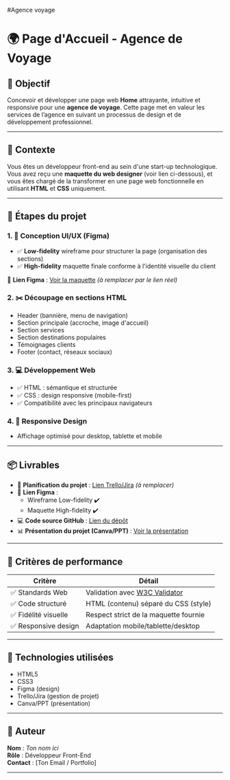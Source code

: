 #Agence voyage
# 🌍 Page d'Accueil - Agence de Voyage

## 🎯 Objectif
Concevoir et développer une page web **Home** attrayante, intuitive et responsive pour une **agence de voyage**. Cette page met en valeur les services de l’agence en suivant un processus de design et de développement professionnel.

---

## 🧠 Contexte
Vous êtes un développeur front-end au sein d'une start-up technologique. Vous avez reçu une **maquette du web designer** (voir lien ci-dessous), et vous êtes chargé de la transformer en une page web fonctionnelle en utilisant **HTML** et **CSS** uniquement.

---

## 📝 Étapes du projet

### 1. 🎨 Conception UI/UX (Figma)
- ✅ **Low-fidelity** wireframe pour structurer la page (organisation des sections)
- ✅ **High-fidelity** maquette finale conforme à l'identité visuelle du client

📎 **Lien Figma** : [Voir la maquette](#) *(à remplacer par le lien réel)*

### 2. ✂️ Découpage en sections HTML
- Header (bannière, menu de navigation)
- Section principale (accroche, image d'accueil)
- Section services
- Section destinations populaires
- Témoignages clients
- Footer (contact, réseaux sociaux)

### 3. 💻 Développement Web
- ✅ HTML : sémantique et structurée
- ✅ CSS : design responsive (mobile-first)
- ✅ Compatibilité avec les principaux navigateurs

### 4. 📱 Responsive Design
- Affichage optimisé pour desktop, tablette et mobile

---

## 📦 Livrables

- 🔗 **Planification du projet** : [Lien Trello/Jira](#) *(à remplacer)*
- 🎨 **Lien Figma** :
  - Wireframe Low-fidelity ✔️
  - Maquette High-fidelity ✔️
- 💻 **Code source GitHub** : [Lien du dépôt](#)
- 📊 **Présentation du projet (Canva/PPT)** : [Voir la présentation](#)

---

## 📌 Critères de performance

| Critère | Détail |
|--------|--------|
| ✅ Standards Web | Validation avec [W3C Validator](https://validator.w3.org/) |
| ✅ Code structuré | HTML (contenu) séparé du CSS (style) |
| ✅ Fidélité visuelle | Respect strict de la maquette fournie |
| ✅ Responsive design | Adaptation mobile/tablette/desktop |

---

## 🚀 Technologies utilisées

- HTML5
- CSS3
- Figma (design)
- Trello/Jira (gestion de projet)
- Canva/PPT (présentation)

---

## 🙌 Auteur
**Nom** : *Ton nom ici*  
**Rôle** : Développeur Front-End  
**Contact** : [Ton Email / Portfolio]

---

